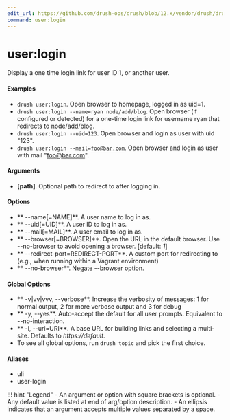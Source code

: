 ```yaml
---
edit_url: https://github.com/drush-ops/drush/blob/12.x/vendor/drush/drush/src/Commands/core/LoginCommands.php
command: user:login
---
```

# user:login

Display a one time login link for user ID 1, or another user.

#### Examples

- <code>drush user:login</code>. Open browser to homepage, logged in as uid=1.
- <code>drush user:login --name=ryan node/add/blog</code>. Open browser (if configured or detected) for a one-time login link for username ryan that redirects to node/add/blog.
- <code>drush user:login --uid=123</code>. Open browser and login as user with uid "123".
- <code>drush user:login --mail=foo@bar.com</code>. Open browser and login as user with mail "foo@bar.com".

#### Arguments

- **[path]**. Optional path to redirect to after logging in.

#### Options

- ** --name[=NAME]**. A user name to log in as.
- ** --uid[=UID]**. A user ID to log in as.
- ** --mail[=MAIL]**. A user email to log in as.
- ** --browser[=BROWSER]**. Open the URL in the default browser. Use --no-browser to avoid opening a browser. [default: *1*]
- ** --redirect-port=REDIRECT-PORT**. A custom port for redirecting to (e.g., when running within a Vagrant environment)
- ** --no-browser**. Negate --browser option.

#### Global Options

- ** -v|vv|vvv, --verbose**. Increase the verbosity of messages: 1 for normal output, 2 for more verbose output and 3 for debug
- ** -y, --yes**. Auto-accept the default for all user prompts. Equivalent to --no-interaction.
- ** -l, --uri=URI**. A base URL for building links and selecting a multi-site. Defaults to *https://default*.
- To see all global options, run <code>drush topic</code> and pick the first choice.

#### Aliases

- uli
- user-login

!!! hint "Legend"
    - An argument or option with square brackets is optional.
    - Any default value is listed at end of arg/option description.
    - An ellipsis indicates that an argument accepts multiple values separated by a space.